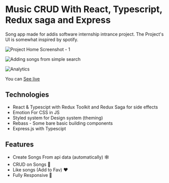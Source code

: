 # Music CRUD With React, Typescript, Redux saga and Express

Song app made for addis software internship intrance project.
The Project's UI is somewhat inspired by spotify.

![Project Home Screenshot - 1](https://user-images.githubusercontent.com/97656710/236034803-1880fbb3-0d17-403f-a47c-f9de24443720.png)

![Adding songs from simple search](https://user-images.githubusercontent.com/97656710/236035289-a73bfcde-5a8f-46a7-bee4-9596956c5e2b.png)

![Analytics]((https://github.com/user-attachments/assets/df35cdff-4636-4a4f-ac02-f5edc99fc9d7)
)

You can [See live]([(https://music-crud-fullstack.vercel.app/))

## Technologies

- React & Typescipt with Redux Toolkit and Redux Saga for side effects
- Emotion For CSS in JS
- Styled system for Design system (theming)
- Rebass - Some bare basic building components
- Express.js with Typescipt

## Features

- Create Songs From api data (automatically) 🕸️
- CRUD on Songs 🎼
- Like songs (Add to Fav) ❤️
- Fully Responsive 📱
